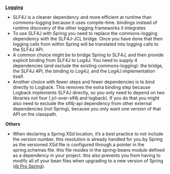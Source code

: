 [**Logging**](http://docs.spring.io/spring/docs/4.1.3.RELEASE/spring-framework-reference/htmlsingle/#overview-logging)
- SLF4J is a cleaner dependency and more efficient at runtime than commons-logging because it uses compile-time.  bindings instead of runtime discovery of the other logging frameworks it integrates
- To use SLF4J with Spring you need to replace the commons-logging dependency with the SLF4J-JCL bridge. Once you have done that then logging calls from within Spring will be translated into logging calls to the SLF4J API.
- A common choice might be to bridge Spring to SLF4J, and then provide explicit binding from SLF4J to Log4J. You need to supply 4 dependencies (and exclude the existing commons-logging): the bridge, the SLF4J API, the binding to Log4J, and the Log4J implementation itself.
- Another choice with fewer steps and fewer dependencies is to bind directly to Logback. This removes the extra binding step because Logback implements SLF4J directly, so you only need to depend on two libraries not four ( jcl-over-slf4j and logback). If you do that you might also need to exclude the slf4j-api dependency from other external dependencies (not Spring), because you only want one version of that API on the classpath.

**Others**
- When declaring a Spring XSd location, it’s a best practice to not include the version number. this resolution is already handled for you by Spring as the versioned XSd file is configured through a pointer in the spring.schemas file. this file resides in the spring-beans module defined as a dependency in your project. this also prevents you from having to modify all of your bean files when upgrading to a new version of Spring ([@ Pro Spring](http://www.apress.com/9781430261513?gtmf=s)).
